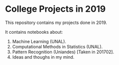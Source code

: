 # College Projects in 2019

This repository contains my projects done in 2019.

It contains notebooks about:

1. Machine Learning (UNAL). 
2. Computational Methods in Statistics (UNAL).
3. Pattern Recognition (Uniandes) [Taken in 201702].
4. Ideas and thoughs in my mind.
